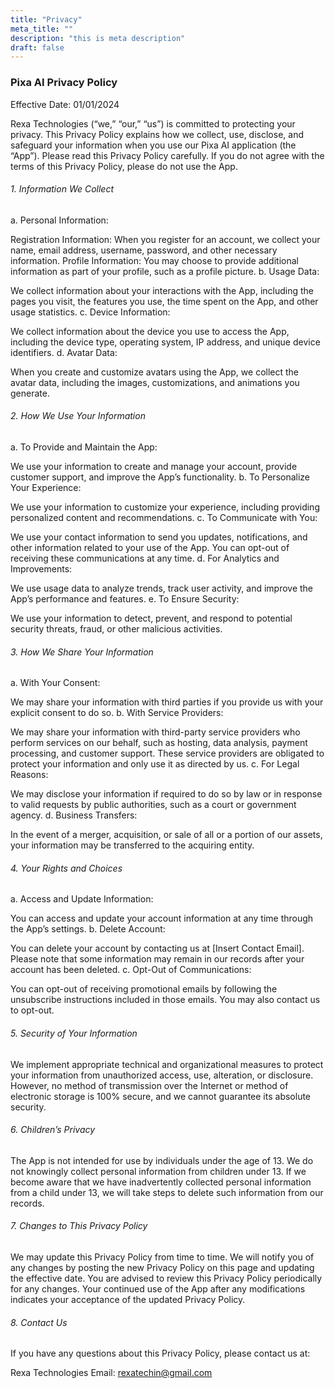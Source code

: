```yaml
---
title: "Privacy"
meta_title: ""
description: "this is meta description"
draft: false
---
```


### Pixa AI Privacy Policy
Effective Date: 01/01/2024

Rexa Technologies (“we,” “our,” “us”) is committed to protecting your privacy. This Privacy Policy explains how we collect, use, disclose, and safeguard your information when you use our Pixa AI application (the “App”). Please read this Privacy Policy carefully. If you do not agree with the terms of this Privacy Policy, please do not use the App.

###### 1. Information We Collect
a. Personal Information:

Registration Information: When you register for an account, we collect your name, email address, username, password, and other necessary information.
Profile Information: You may choose to provide additional information as part of your profile, such as a profile picture.
b. Usage Data:

We collect information about your interactions with the App, including the pages you visit, the features you use, the time spent on the App, and other usage statistics.
c. Device Information:

We collect information about the device you use to access the App, including the device type, operating system, IP address, and unique device identifiers.
d. Avatar Data:

When you create and customize avatars using the App, we collect the avatar data, including the images, customizations, and animations you generate.
###### 2. How We Use Your Information
a. To Provide and Maintain the App:

We use your information to create and manage your account, provide customer support, and improve the App’s functionality.
b. To Personalize Your Experience:

We use your information to customize your experience, including providing personalized content and recommendations.
c. To Communicate with You:

We use your contact information to send you updates, notifications, and other information related to your use of the App. You can opt-out of receiving these communications at any time.
d. For Analytics and Improvements:

We use usage data to analyze trends, track user activity, and improve the App’s performance and features.
e. To Ensure Security:

We use your information to detect, prevent, and respond to potential security threats, fraud, or other malicious activities.
###### 3. How We Share Your Information
a. With Your Consent:

We may share your information with third parties if you provide us with your explicit consent to do so.
b. With Service Providers:

We may share your information with third-party service providers who perform services on our behalf, such as hosting, data analysis, payment processing, and customer support. These service providers are obligated to protect your information and only use it as directed by us.
c. For Legal Reasons:

We may disclose your information if required to do so by law or in response to valid requests by public authorities, such as a court or government agency.
d. Business Transfers:

In the event of a merger, acquisition, or sale of all or a portion of our assets, your information may be transferred to the acquiring entity.
###### 4. Your Rights and Choices
a. Access and Update Information:

You can access and update your account information at any time through the App’s settings.
b. Delete Account:

You can delete your account by contacting us at [Insert Contact Email]. Please note that some information may remain in our records after your account has been deleted.
c. Opt-Out of Communications:

You can opt-out of receiving promotional emails by following the unsubscribe instructions included in those emails. You may also contact us to opt-out.
###### 5. Security of Your Information
We implement appropriate technical and organizational measures to protect your information from unauthorized access, use, alteration, or disclosure. However, no method of transmission over the Internet or method of electronic storage is 100% secure, and we cannot guarantee its absolute security.

###### 6. Children’s Privacy
The App is not intended for use by individuals under the age of 13. We do not knowingly collect personal information from children under 13. If we become aware that we have inadvertently collected personal information from a child under 13, we will take steps to delete such information from our records.

###### 7. Changes to This Privacy Policy
We may update this Privacy Policy from time to time. We will notify you of any changes by posting the new Privacy Policy on this page and updating the effective date. You are advised to review this Privacy Policy periodically for any changes. Your continued use of the App after any modifications indicates your acceptance of the updated Privacy Policy.

###### 8. Contact Us
If you have any questions about this Privacy Policy, please contact us at:

Rexa Technologies
Email: rexatechin@gmail.com


